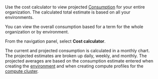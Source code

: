 Use the cost calculator to view projected [Consumption](onj1682104977691.md) for your entire organization. The calculated total estimate is based on all your environments.

You can view the overall consumption based for a term for the whole organization or by environment.

From the navigation panel, select **Cost calculator**.

The current and projected consumption is calculated in a monthly chart. The projected estimates are broken up daily, weekly, and monthly. The projected averages are based on the consumption estimate entered when creating the [environment](qiv1640281527006.md) and when creating compute profiles for the [compute cluster](dvl1640281718303.md).

